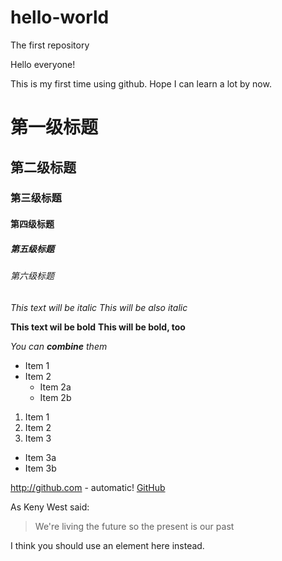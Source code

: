 # hello-world
The first repository

Hello everyone!

This is my first time using github.
Hope I can learn a lot by now. 

# 第一级标题
## 第二级标题
### 第三级标题
#### 第四级标题
##### 第五级标题
###### 第六级标题
*This text will be italic*
_This will be also italic_

**This text wil be bold**
__This will be bold, too__

_You can **combine** them_

* Item 1
* Item 2
  * Item 2a
  * Item 2b
  
1. Item 1
2. Item 2
3. Item 3
  * Item 3a
  * Item 3b
  
http://github.com - automatic!
[GitHub](http://github.com)

As Keny West said:

> We're living the future so
> the present is our past

I think you should use an
<addr> element here instead.


